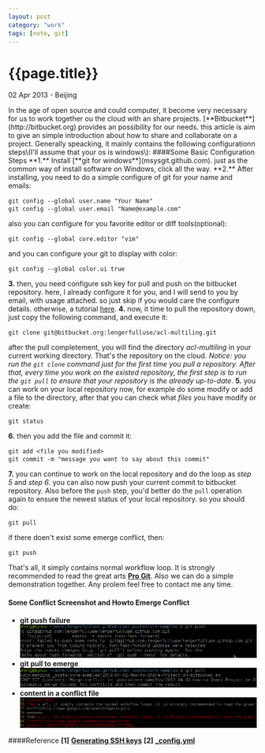 ```yaml
---
layout: post
category: "work"
tags: [note, git]
---
```

{{page.title}}
=============
<p class="meta">02 Apr 2013 - Beijing</p>
In the age of open source and could computer, it become very necessary for us to work together ou the cloud with an
share projects. [**Bitbucket**](http://bitbucket.org) provides an possibility for our needs.  this article is aim to
give an simple introduction about how to share and collaborate on a project.
Generally speacking, it mainly contains the following configurationn steps\(I'll assume that your os is
windows\):
####Some Basic Configuration Steps
**1.**  Install [**git for windows**](msysgit.github.com). just as the common way of install software on Windows,
click
all the way.
**2.**  After installing, you need to do a simple configure of git for your name and emails:

	git config --global user.name "Your Name"
	git config --global user.email "Name@example.com"

also you can configure for you favorite editor or diff tools\(optional\):

	git config --global core.editor "vim"

and you can configure your git to display with color:

	git config --global color.ui true

**3.** then, you need configure ssh key for pull and push on the bitbucket repository. here, I already configure it
for
you, and I will send to you by email, with usage attached. so just skip if you would care the configure details.
otherwise, a tutorial [here](https://help.github.com/articles/generating-ssh-keys).
**4.** now, it time to pull the repository down, just copy the following command, and execute it:

	git clone git@bitbucket.org:lengerfulluse/acl-multiling.git

after the pull completement, you will find the directory *acl\-multiling* in your current working directory. That's
the repository on the cloud.
*Notice: you run the `git clone` command just for the first time you pull a repository. After that, every time you
work on the existed repository, the first step is to run the `git pull` to ensure that your repository
 is the already up\-to\-date*.
**5.** you can work on your local repository now, for example do some modify or add a file to the directory, after
that you can check  what *files* you have modify or create:

	git status

**6.** then you add the file and commit it:

	git add <file you modified>
	git commit -m "message you want to say about this commit"

**7.** you can continue to work on the local repository and do the loop as *step 5* and *step 6*. you can also now
push
your current commit to bitbucket repository.  Also before the `push` step, you'd better do the `pull` operation again
to ensure the newest status of your local repository. so you should do:

	git pull

if there doen't exist some emerge conflict, then:

	git push

That's all, it simply contains normal workflow loop. It is strongly recommended to read the great arts [**Pro
Git**](http://www.google.com/search?q=pro+git).
Also we can do a simple demonstration together. Any prolem feel free to contact me any time.
#### Some Conflict Screenshot and Howto Emerge Conflict
- **git push failure**
  ![push failure](/assets/img/git/push-conflict.png)
- **git pull to emerge**
  ![pull emerge](/assets/img/git/pull-emerge-conflict.png)
- **content in a conflict file**
  ![cotent](/assets/img/git/conflict-content.png)

####Reference
**\[1\]** [**Generating SSH keys**](https://help.github.com/articles/generating-ssh-keys)
**\[2\]** [**\_config.yml**](http://jekyllrb.com)


